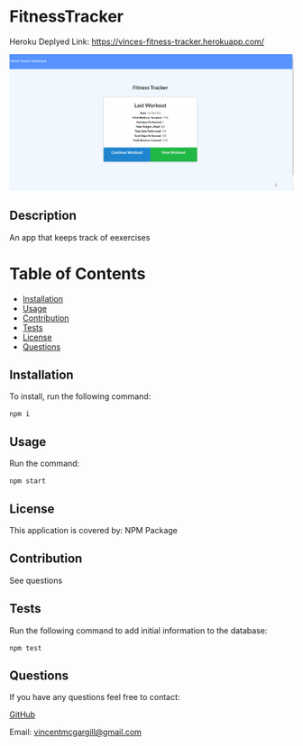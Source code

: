 # FitnessTracker

Heroku Deplyed Link: https://vinces-fitness-tracker.herokuapp.com/

![Fitness Tracker](./fitnesstracker.gif)

## Description 
An app that keeps track of eexercises
 
# Table of Contents 
- [Installation](#installation) 
- [Usage](#usage) 
- [Contribution](#contribution) 
- [Tests](#tests) 
- [License](#license) 
- [Questions](#questions) 

## Installation 
To install, run the following command:
```
npm i
```

## Usage
Run the command:
```
npm start
```

## License 
This application is covered by: NPM Package
 
## Contribution 
See questions
 
## Tests

Run the following command to add initial information to the database:

```
npm test
```
 
## Questions 
If you have any questions feel free to contact: 
 
[GitHub](https://github.com/vmcgargill) 
 
Email: [vincentmcgargill@gmail.com](mailto:vincentmcgargill@gmail.com)
